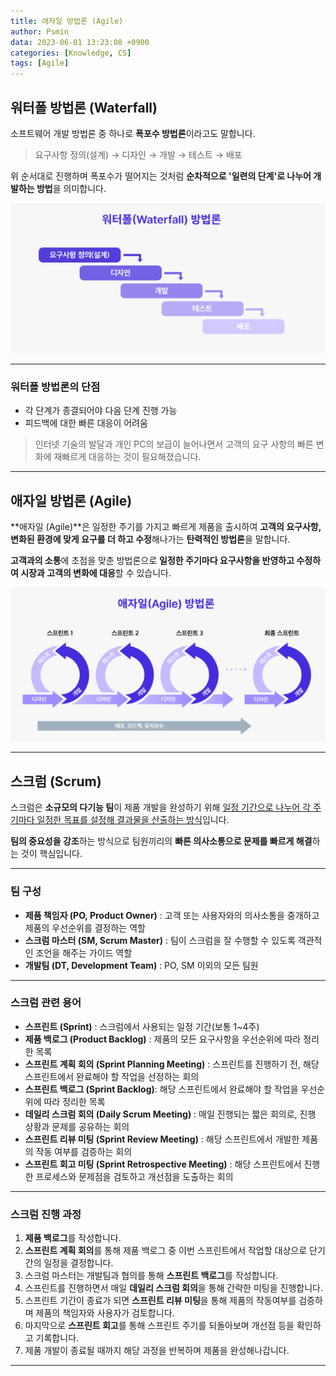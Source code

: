 ```yaml
---
title: 애자일 방법론 (Agile)
author: Psmin
data: 2023-06-01 13:23:08 +0900
categories: [Knowledge, CS]
tags: [Agile]
---
```


## 워터폴 방법론 (Waterfall)

소프트웨어 개발 방법론 중 하나로 **폭포수 방법론**이라고도 말합니다.

> 요구사항 정의(설계) → 디자인 → 개발 → 테스트 → 배포

위 순서대로 진행하며 폭포수가 떨어지는 것처럼 **순차적으로 '일련의 단계'로 나누어 개발하는 방법**을 의미합니다.

![Waterfall](/assets/img/waterfall.png)

---

### 워터폴 방법론의 단점

- 각 단계가 종결되어야 다음 단계 진행 가능
- 피드백에 대한 빠른 대응이 어려움

> 인터넷 기술의 발달과 개인 PC의 보급이 늘어나면서 고객의 요구 사항의 빠른 변화에 재빠르게 대응하는 것이 필요해졌습니다.

---

## 애자일 방법론 (Agile)

**애자일 (Agile)**은 일정한 주기를 가지고 빠르게 제품을 출시하여 **고객의 요구사항, 변화된 환경에 맞게 요구를 더 하고 수정**해나가는 **탄력적인 방법론**을 말합니다.

**고객과의 소통**에 초점을 맞춘 방법론으로 **일정한 주기마다 요구사항을 반영하고 수정하여 시장과 고객의 변화에 대응**할 수 있습니다.

![Agile](/assets/img/agile.png)

---

## 스크럼 (Scrum)

스크럼은 **소규모의 다기능 팀**이 제품 개발을 완성하기 위해 <u>일정 기간으로 나누어 각 주기마다 일정한 목표를 설정해 결과물을 산출하는 방식</u>입니다.

**팀의 중요성을 강조**하는 방식으로 팀원끼리의 **빠른 의사소통으로 문제를 빠르게 해결**하는 것이 핵심입니다.

---

### 팀 구성

- **제품 책임자 (PO, Product Owner)** : 고객 또는 사용자와의 의사소통을 중개하고 제품의 우선순위를 결정하는 역할
- **스크럼 마스터 (SM, Scrum Master)** : 팀이 스크럼을 잘 수행할 수 있도록 객관적인 조언을 해주는 가이드 역할
- **개발팀 (DT, Development Team)** : PO, SM 이외의 모든 팀원

---

### 스크럼 관련 용어

- **스프린트 (Sprint)** : 스크럼에서 사용되는 일정 기간(보통 1~4주)
- **제품 백로그 (Product Backlog)** : 제품의 모든 요구사항을 우선순위에 따라 정리한 목록
- **스프린트 계획 회의 (Sprint Planning Meeting)** : 스프린트를 진행하기 전, 해당 스프린트에서 완료해야 할 작업을 선정하는 회의
- **스프린트 백로그 (Sprint Backlog)**: 해당 스프린트에서 완료해야 할 작업을 우선순위에 따라 정리한 목록
- **데일리 스크럼 회의 (Daily Scrum Meeting)** : 매일 진행되는 짧은 회의로, 진행 상황과 문제를 공유하는 회의
- **스프린트 리뷰 미팅 (Sprint Review Meeting)** : 해당 스프린트에서 개발한 제품의 작동 여부를 검증하는 회의
- **스프린트 회고 미팅 (Sprint Retrospective Meeting)** : 해당 스프린트에서 진행한 프로세스와 문제점을 검토하고 개선점을 도출하는 회의

---

### 스크럼 진행 과정

1. **제품 백로그**를 작성합니다.
2. **스프린트 계획 회의**를 통해 제품 백로그 중 이번 스프린트에서 작업할 대상으로 단기간의 일정을 결정합니다.
3. 스크럼 마스터는 개발팀과 협의를 통해 **스프린트 백로그**를 작성합니다.
4. 스프린트를 진행하면서 매일 **데일리 스크럼 회의**을 통해 간략한 미팅을 진행합니다.
5. 스프린트 기간이 종료가 되면 **스프린트 리뷰 미팅**을 통해 제품의 작동여부를 검증하며 제품의 책임자와 사용자가 검토합니다.
6. 마지막으로 **스프린트 회고**를 통해 스프린트 주기를 되돌아보며 개선점 등을 확인하고 기록합니다.
7. 제품 개발이 종료될 때까지 해당 과정을 반복하며 제품을 완성해나갑니다.

---
